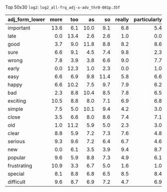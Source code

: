 Top 50x30 `log2`: `log2_all-frq_adj-x-adv_thr0-001p.35f`

| adj_form_lower   |   more |   too |   as |   so |   really |   particularly |   very |   quite |   less |   ever |   that |   inherently |   even |   truly |   completely |
|:-----------------|-------:|------:|-----:|-----:|---------:|---------------:|-------:|--------:|-------:|-------:|-------:|-------------:|-------:|--------:|-------------:|
| important        |   13.6 |   6.1 | 10.0 |  9.1 |      6.8 |            5.4 |    6.7 |     2.0 |    8.1 |    2.0 |    6.8 |          0.0 |    2.0 |     3.5 |          0.0 |
| late             |    0.0 |  13.4 |  2.6 |  2.6 |      1.0 |            0.0 |    2.0 |     0.0 |    0.0 |    4.5 |    0.0 |          0.0 |    1.6 |     0.0 |          0.0 |
| good             |    3.7 |   9.0 | 11.8 |  8.8 |      8.2 |            8.6 |   10.6 |     7.0 |    2.6 |    8.2 |    8.8 |          6.3 |    4.2 |     3.8 |          3.6 |
| sure             |    6.6 |   9.1 |  4.5 |  7.4 |      9.8 |            2.3 |    4.9 |    11.5 |    3.3 |    5.0 |    3.0 |          0.0 |    5.9 |     4.9 |          7.1 |
| wrong            |    7.8 |   3.9 |  3.8 |  6.6 |      9.0 |            7.7 |    3.7 |     2.0 |    2.0 |    6.7 |    2.0 |         10.6 |    3.2 |     4.2 |          5.9 |
| early            |    0.0 |  12.3 |  1.0 |  2.3 |      0.0 |            1.0 |    1.0 |     0.0 |    0.0 |    1.0 |    0.0 |          0.0 |    0.0 |     0.0 |          0.0 |
| easy             |    6.6 |   6.9 |  9.8 | 11.4 |      5.8 |            6.6 |    6.7 |     4.0 |    2.3 |    8.5 |    8.8 |          1.0 |    2.0 |     3.9 |          2.3 |
| happy            |    6.6 |  10.2 |  7.5 |  9.7 |      7.9 |            6.2 |    7.2 |     6.3 |    3.3 |    5.6 |    5.4 |          0.0 |    0.0 |     7.1 |          6.6 |
| bad              |    2.3 |   8.8 | 10.4 |  8.5 |      7.8 |            6.5 |    5.8 |     2.3 |    2.3 |    4.1 |    7.7 |          7.2 |    1.6 |     4.8 |          3.9 |
| exciting         |   10.5 |   8.8 |  8.0 |  7.1 |      6.9 |            6.8 |    6.6 |     0.0 |    5.0 |    1.6 |    3.7 |          1.6 |    1.0 |     3.2 |          0.0 |
| simple           |    7.5 |   5.0 | 10.1 |  9.4 |      4.2 |            3.0 |    4.9 |     3.0 |    2.8 |    7.7 |    8.9 |          1.0 |    0.0 |     2.8 |          1.6 |
| close            |    3.5 |   6.6 |  8.0 |  8.6 |      7.4 |            7.1 |    7.0 |     3.6 |    1.0 |    3.8 |    5.9 |          0.0 |    9.8 |     3.0 |          2.0 |
| old              |    1.0 |  11.2 |  5.9 |  5.0 |      2.3 |            3.0 |    4.2 |     2.0 |    0.0 |    2.0 |    1.0 |          0.0 |    3.7 |     1.0 |          0.0 |
| clear            |    8.8 |   5.9 |  7.2 |  7.3 |      7.6 |            4.8 |    7.2 |     8.7 |    4.2 |    4.5 |    4.2 |          0.0 |    4.4 |     3.6 |          6.0 |
| serious          |    9.3 |   9.6 |  7.2 |  6.4 |      6.7 |            4.6 |    6.4 |     1.6 |    5.0 |    3.6 |    5.6 |          1.0 |    1.0 |     3.2 |          2.6 |
| new              |    0.0 |   6.1 |  3.5 |  3.9 |      9.4 |            8.7 |    6.1 |     3.2 |    1.0 |    4.5 |    2.0 |          3.2 |    3.9 |     5.7 |          5.3 |
| popular          |    9.6 |   5.9 |  8.8 |  7.3 |      4.9 |            6.1 |    7.3 |     2.0 |    4.9 |    2.3 |    6.0 |          0.0 |    1.0 |     2.0 |          0.0 |
| frustrating      |   10.9 |   3.3 |  6.7 |  5.0 |      1.6 |            1.0 |    0.0 |     1.6 |    2.6 |    0.0 |    0.0 |          0.0 |    0.0 |     0.0 |          0.0 |
| special          |    8.1 |   8.8 |  6.8 |  6.5 |      8.5 |            8.4 |    6.5 |     2.0 |    2.3 |    2.3 |    2.3 |          4.7 |    2.3 |     4.5 |          0.0 |
| difficult        |    9.6 |   8.7 |  6.9 |  7.2 |      4.7 |            6.9 |    6.1 |     1.0 |    5.8 |    2.0 |    5.7 |          3.9 |    1.0 |     2.3 |          0.0 |
